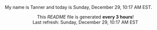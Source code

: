 My name is Tanner and today is Sunday, December 29, 10:17 AM EST.

<p align="center">This <i>README</i> file is generated <b>every 3 hours</b>!</br>Last refresh: Sunday, December 29, 10:17 AM EST<br /></p>
